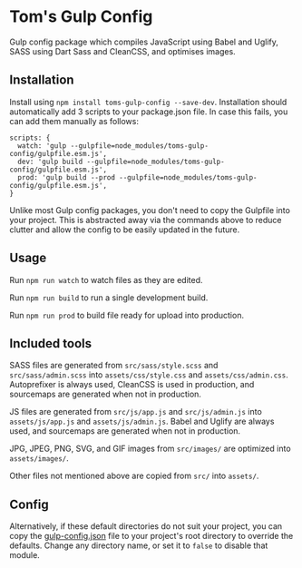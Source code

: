 # Tom's Gulp Config

Gulp config package which compiles JavaScript using Babel and Uglify, SASS using Dart Sass and CleanCSS, and optimises images.

## Installation

Install using `npm install toms-gulp-config --save-dev`. Installation should automatically add 3 scripts to your package.json file. In case this fails, you can add them manually as follows:

```
scripts: {
  watch: 'gulp --gulpfile=node_modules/toms-gulp-config/gulpfile.esm.js',
  dev: 'gulp build --gulpfile=node_modules/toms-gulp-config/gulpfile.esm.js',
  prod: 'gulp build --prod --gulpfile=node_modules/toms-gulp-config/gulpfile.esm.js',
}
```

Unlike most Gulp config packages, you don't need to copy the Gulpfile into your project. This is abstracted away via the commands above to reduce clutter and allow the config to be easily updated in the future.

## Usage

Run `npm run watch` to watch files as they are edited.

Run `npm run build` to run a single development build.

Run `npm run prod` to build file ready for upload into production.

## Included tools

SASS files are generated from `src/sass/style.scss` and `src/sass/admin.scss` into `assets/css/style.css` and `assets/css/admin.css`. Autoprefixer is always used, CleanCSS is used in production, and sourcemaps are generated when not in production.

JS files are generated from `src/js/app.js` and `src/js/admin.js` into `assets/js/app.js` and `assets/js/admin.js`. Babel and Uglify are always used, and sourcemaps are generated when not in production.

JPG, JPEG, PNG, SVG, and GIF images from `src/images/` are optimized into `assets/images/`.

Other files not mentioned above are copied from `src/` into `assets/`.

## Config

Alternatively, if these default directories do not suit your project, you can copy the [gulp-config.json](gulp-config.json) file to your project's root directory to override the defaults. Change any directory name, or set it to `false` to disable that module.
